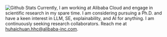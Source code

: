 ![Github Stats](https://github-readme-stats.vercel.app/api?username=Tomsawyerhu&bg_color=30,e96443,904e95&title_color=fff&text_color=fff)
Currently, I am working at Alibaba Cloud and engage in scientific research in my spare time. I am considering pursuing a Ph.D. and have a keen interest in LLM, SE, explainability, and AI for anything. I am continuously seeking research collaborators. Reach me at huhaichuan.hhc@alibaba-inc.com.
